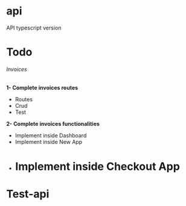 # api

API typescript version

# Todo

###### Invoices

**1- Complete invoices routes**

- Routes
- Crud
- Test

**2- Complete invoices functionalities**

- Implement inside Dashboard
- Implement inside New App
- # Implement inside Checkout App

# Test-api
